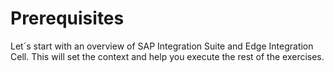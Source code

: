 # Prerequisites

Let´s start with an overview of SAP Integration Suite and Edge Integration Cell. This will set the context and help you execute the rest of the exercises.